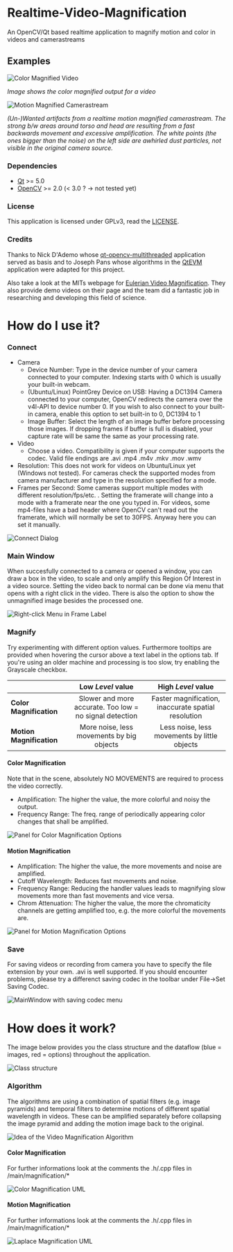 # Realtime-Video-Magnification
An OpenCV/Qt based realtime application to magnify motion and color in videos and camerastreams

## Examples
![Color Magnified Video](pictures/j_color-vid.png)

*Image shows the color magnified output for a video*



![Motion Magnified Camerastream](pictures/j_motion-cam.png)

*(Un-)Wanted artifacts from a realtime motion magnified camerastream. The strong b/w areas around torso and head are resulting from a fast backwards movement and excessive amplification. The white points (the ones bigger than the noise) on the left side are awhirled dust particles, not visible in the original camera source.*

### Dependencies
- [Qt](http://qt-project.org/) >= 5.0
- [OpenCV](http://opencv.org/) >= 2.0 (< 3.0 ? -> not tested yet)

### License
This application is licensed under GPLv3, read the [LICENSE](LICENSE).

### Credits
Thanks to Nick D'Ademo whose [qt-opencv-multithreaded](https://github.com/nickdademo/qt-opencv-multithreaded) application 
served as basis and to Joseph Pans whose algorithms in the [QtEVM](https://github.com/wzpan/QtEVM) application were adapted
for this project.

Also take a look at the MITs webpage for [Eulerian Video Magnification](http://people.csail.mit.edu/mrub/vidmag/). 
They also provide demo videos on their page and the team did a fantastic job in researching and developing this field of science.

# How do I use it?
### Connect
- Camera
    - Device Number: Type in the device number of your camera connected to your computer. Indexing starts with 0 which is usually your built-in webcam.
    - (Ubuntu/Linux) PointGrey Device on USB:  Having a DC1394 Camera connected to your computer, OpenCV redirects the camera over the v4l-API to device number 0. If you wish to also connect to your built-in camera, enable this option to set built-in to 0, DC1394 to 1
    - Image Buffer: Select the length of an image buffer before processing those images. If dropping frames if buffer is full is disabled, your capture rate will be same the same as your processing rate.
- Video
    - Choose a video. Compatibility is given if your computer supports the codec. Valid file endings are .avi .mp4 .m4v .mkv .mov .wmv
- Resolution: This does not work for videos on Ubuntu/Linux yet (Windows not tested). For cameras check the supported modes from camera manufacturer and type in the resolution specified for a mode.
- Frames per Second: Some cameras support multiple modes with different resolution/fps/etc. . Setting the framerate will change into a mode with a framerate near the one you typed in. For videos, some mp4-files have a bad header where OpenCV can't read out the framerate, which will normally be set to 30FPS. Anyway here you can set it manually.

![Connect Dialog](pictures/connect_dialog.png)

### Main Window
When succesfully connected to a camera or opened a window, you can draw a box in the video, to scale and only amplify this Region Of Interest in a video source. Setting the video back to normal can be done via menu that opens with a right click in the video. There is also the option to show the unmagnified image besides the processed one.

![Right-click Menu in Frame Label](pictures/frameLabel_menu.png)

### Magnify
Try experimenting with different option values. Furthermore tooltips are provided when hovering the cursor above a text label in the options tab. If you're using an older machine and processing is too slow, try enabling the Grayscale checkbox.

|                        |  Low *Level* value |  High *Level* value|
| :---------------------- | :-----------------: | :---------------: |
|**Color Magnification** | Slower and more accurate. Too low = no signal detection |  Faster magnification, inaccurate spatial resolution|
|**Motion Magnification**| More noise, less movements by big objects  |   Less noise, less movements by little objects |

#### Color Magnification
Note that in the scene, absolutely NO MOVEMENTS are required to process the video correctly.
- Amplification: The higher the value, the more colorful and noisy the output.
- Frequency Range: The freq. range of periodically appearing color changes that shall be amplified. 

![Panel for Color Magnification Options](pictures/cmag_options.png)

#### Motion Magnification
- Amplification: The higher the value, the more movements and noise are amplified.
- Cutoff Wavelength: Reduces fast movements and noise.
- Frequency Range: Reducing the handler values leads to magnifying slow movements more than fast movements and vice versa.
- Chrom Attenuation: The higher the value, the more the chromaticity channels are getting amplified too, e.g. the more colorful the movements are.

![Panel for Motion Magnification Options](pictures/lmag_options.png)

### Save
For saving videos or recording from camera you have to specify the file extension by your own. .avi is well supported. If you should encounter problems, please try a differenct saving codec in the toolbar under File->Set Saving Codec.

![MainWindow with saving codec menu](pictures/mainWindow_Codecs.png)

# How does it work?
The image below provides you the class structure and the dataflow (blue = images, red = options) throughout the application.

![Class structure](pictures/klassenstruktur.png)


### Algorithm
The algorithms are using a combination of spatial filters (e.g. image pyramids) and temporal filters to determine
motions of different spatial wavelength in videos. These can be amplified separately before collapsing the image pyramid
and adding the motion image back to the original.

![Idea of the Video Magnification Algorithm](pictures/magnification.png)

#### Color Magnification
For further informations look at the comments the .h/.cpp files in /main/magnification/*

![Color Magnification UML](pictures/colorMag.png)

#### Motion Magnification
For further informations look at the comments the .h/.cpp files in /main/magnification/*

![Laplace Magnification UML](pictures/motionMag.png)
